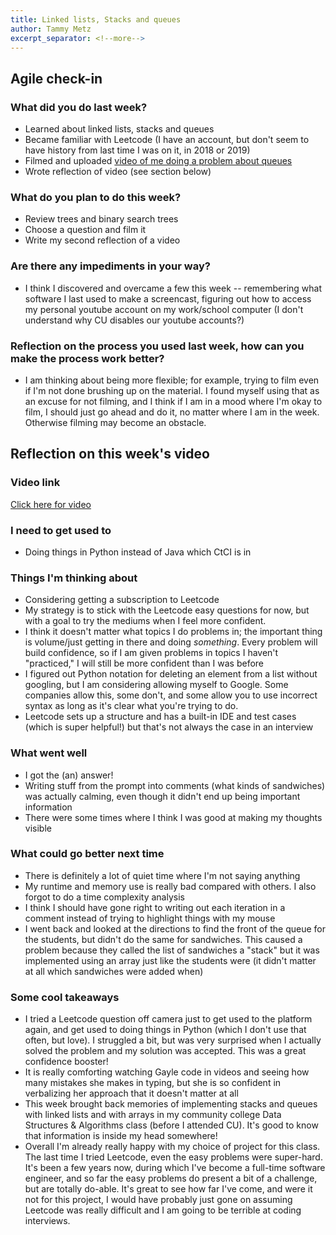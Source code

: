 ```yaml
---
title: Linked lists, Stacks and queues
author: Tammy Metz
excerpt_separator: <!--more-->
---
```


## Agile check-in

### What did you do last week?
- Learned about linked lists, stacks and queues
- Became familiar with Leetcode (I have an account, but don't seem to have history from last time I was on it, in 2018 or 2019)
- Filmed and uploaded [video of me doing a problem about queues](https://www.youtube.com/watch?v=XHZKYtCZTV4)
- Wrote reflection of video (see section below)
<!--more-->

### What do you plan to do this week?
- Review trees and binary search trees
- Choose a question and film it
- Write my second reflection of a video

### Are there any impediments in your way?
- I think I discovered and overcame a few this week -- remembering what software I last used to make a screencast, figuring out how to access my personal youtube account on my work/school computer (I don't understand why CU disables our youtube accounts?)

### Reflection on the process you used last week, how can you make the process work better?
- I am thinking about being more flexible; for example, trying to film even if I'm not done brushing up on the material.  I found myself using that as an excuse for not filming, and I think if I am in a mood where I'm okay to film, I should just go ahead and do it, no matter where I am in the week.  Otherwise filming may become an obstacle.


## Reflection on this week's video

### Video link
[Click here for video](https://www.youtube.com/watch?v=XHZKYtCZTV4)

### I need to get used to
- Doing things in Python instead of Java which CtCI is in

### Things I'm thinking about
- Considering getting a subscription to Leetcode
- My strategy is to stick with the Leetcode easy questions for now, but with a goal to try the mediums when I feel more confident.
- I think it doesn't matter what topics I do problems in; the important thing is volume/just getting in there and doing *something*.  Every problem will build confidence, so if I am given problems in topics I haven't "practiced," I will still be more confident than I was before
- I figured out Python notation for deleting an element from a list without googling, but I am considering allowing myself to Google.  Some companies allow this, some don't, and some allow you to use incorrect syntax as long as it's clear what you're trying to do.
- Leetcode sets up a structure and has a built-in IDE and test cases (which is super helpful!) but that's not always the case in an interview

### What went well
- I got the (an) answer!
- Writing stuff from the prompt into comments (what kinds of sandwiches) was actually calming, even though it didn't end up being important information
- There were some times where I think I was good at making my thoughts visible

### What could go better next time
- There is definitely a lot of quiet time where I'm not saying anything
- My runtime and memory use is really bad compared with others.  I also forgot to do a time complexity analysis
- I think I should have gone right to writing out each iteration in a comment instead of trying to highlight things with my mouse
- I went back and looked at the directions to find the front of the queue for the students, but didn't do the same for sandwiches.  This caused a problem because they called the list of sandwiches a "stack" but it was implemented using an array just like the students were (it didn't matter at all which sandwiches were added when)

### Some cool takeaways
- I tried a Leetcode question off camera just to get used to the platform again, and get used to doing things in Python (which I don't use that often, but love).  I struggled a bit, but was very surprised when I actually solved the problem and my solution was accepted.  This was a great confidence booster!
- It is really comforting watching Gayle code in videos and seeing how many mistakes she makes in typing, but she is so confident in verbalizing her approach that it doesn't matter at all
- This week brought back memories of implementing stacks and queues with linked lists and with arrays in my community college Data Structures & Algorithms class (before I attended CU).  It's good to know that information is inside my head somewhere!
- Overall I'm already really happy with my choice of project for this class.  The last time I tried Leetcode, even the easy problems were super-hard.  It's been a few years now, during which I've become a full-time software engineer, and so far the easy problems do present a bit of a challenge, but are totally do-able.  It's great to see how far I've come, and were it not for this project, I would have probably just gone on assuming Leetcode was really difficult and I am going to be terrible at coding interviews.